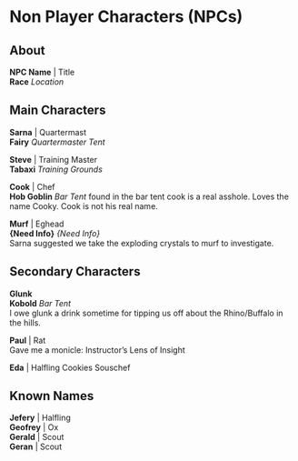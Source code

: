 # Non Player Characters (NPCs)

## About
**NPC Name** | Title  
**Race** *Location*

## Main Characters
**Sarna** | Quartermast  
**Fairy** *Quartermaster Tent* 

**Steve** | Training Master  
**Tabaxi** *Training Grounds* 

**Cook** | Chef  
**Hob Goblin** *Bar Tent* 
found in the bar tent cook is a real asshole. Loves the name Cooky. 
Cook is not his real name. 

**Murf** | Eghead  
**{Need Info}** *{Need Info}*  
Sarna suggested we take the exploding crystals to murf to investigate.

## Secondary Characters
**Glunk**  
**Kobold** *Bar Tent*  
I owe glunk a drink sometime for tipping us off about the Rhino/Buffalo in the hills. 

**Paul** | Rat  
Gave me a monicle: Instructor’s Lens of Insight 

**Eda** | Halfling
Cookies Souschef

## Known Names
**Jefery** | Halfling  
**Geofrey** | Ox  
**Gerald** | Scout  
**Geran** | Scout 
 